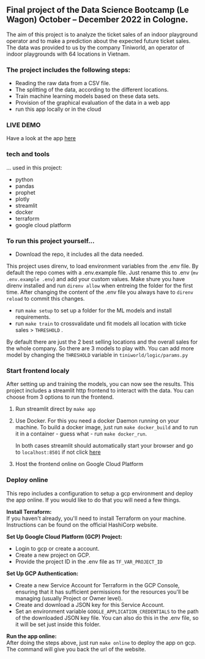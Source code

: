 ## Final project of the Data Science Bootcamp (Le Wagon) October – December 2022 in Cologne.

The aim of this project is to analyze the ticket sales of an indoor playground operator and to make a prediction about the expected future ticket sales. The data was provided to us by the company Tiniworld, an operator of indoor playgrounds with 64 locations in Vietnam.

### The project includes the following steps:
-	Reading the raw data from a CSV file.
-	The splitting of the data, according to the different locations.
-	Train machine learning models based on these data sets.
-	Provision of the graphical evaluation of the data in a web app
- run this app locally or in the cloud

### LIVE DEMO
Have a look at the app [here](https://tiniworld-x2l45i3jcq-ey.a.run.app/)

### tech and tools
... used in this project:
- python
- pandas
- prophet
- plotly
- streamlit
- docker
- terraform
- google cloud platform

### To run this project yourself...
- Download the repo, it includes all the data needed.

This project uses direnv, to load environment variables from the .env file. By default the repo comes with a .env.example file. Just rename this to .env (`mv .env.example .env`) and add your custom values. Make shure you have direnv installed and run `direnv allow` when entreing the folder for the first time. After changing the content of the .env file you always have to `direnv reload` to commit this changes.

- run `make setup` to set up a folder for the ML models and install requirements.
- run `make train` to crossvalidate und fit models all location with ticke sales > `THRESHOLD` .


By default there are just the 2 best selling locations and the overall sales for the whole company. So there are 3 models to play with.
You can add more model by changing the `THRESHOLD` variable in `tiniworld/logic/params.py`

### Start frontend localy
After setting up and training the models, you can now see the results.
This project includes a streamlit http frontend to interact with the data.
You can choose from 3 options to run the frontend.

1.  Run streamlit direct by `make app`
2.  Use Docker. For this you need a docker Daemon running on your machine. To build a docker image, just run `make docker_build` and to run it in a container - guess what - run `make docker_run`.

    In both cases streamlit should automatically start your browser and go to `localhost:8501` if not click [here](http://localhost:8501)

3. Host the frontend online on Google Cloud Platform

### Deploy online
This repo includes a configuration to setup a gcp environment and deploy the app online. If you would like to do that you will need a few things.

**Install Terraform:**</br> If you haven't already, you'll need to install Terraform on your machine. Instructions can be found on the official HashiCorp website.

**Set Up Google Cloud Platform (GCP) Project:** </br>
- Login to gcp or create a account.
- Create a new project on GCP.
- Provide the project ID in the .env file as `TF_VAR_PROJECT_ID`

**Set Up GCP Authentication:**
- Create a new Service Account for Terraform in the GCP Console, ensuring that it has sufficient permissions for the resources you'll be managing (usually Project or Owner level).
- Create and download a JSON key for this Service Account.
- Set an environment variable `GOOGLE_APPLICATION_CREDENTIALS` to the path of the downloaded JSON key file. You can also do this in the .env file, so it will be set just inside this folder.

**Run the app online:**</br>
After doing the steps above, just run `make online` to deploy the app on gcp.
The command will give you back the url of the website.
